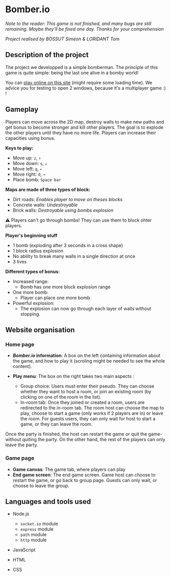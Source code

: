 # Bomber.io

*Note to the reader: This game is not finished, and many bugs are still remaining. Maybe they'll be fixed one day. Thanks for your comprehension*

*Project realised by BOSSUT Siméon & LORIDANT Tom*

## Description of the project

The project we developped is a simple bomberman.
The principle of this game is quite simple: being the last one alive in a bomby world!

You can [play online on this site](https://bomber-io.glitch.me/) (might require some loading time). We advice you for testing to open 2 windows, because it's a multiplayer game :) !

## Gameplay

Players can move across the 2D map, destroy walls to make new paths and get bonus to become stronger and kill other players. The goal is to explode the other players until they have no more life. Players can increase their capacities using bonus.

**Keys to play:**
- Move up: `z`, `↑`
- Move down: `s`, `↓`
- Move left: `q`, `←`
- Move right: `d`, `→`
- Place bomb: `Space bar`

**Maps are made of three types of block:**
- Dirt roads: *Enables player to move on theses blocks*
- Concrete walls: *Undestroyable*
- Brick walls: *Destroyable using bombs explosion*

⚠ Players can't go through bombs! They can use them to block ohter players.

**Player's beginning stuff**
- 1 bomb (exploding after 3 seconds in a cross shape)
- 1 block radius explosion
- No ability to break many walls in a single direction at once
- 3 lives

**Different types of bonus:**
- Increased range:
  - Bomb has one more block explosion range
- One more bomb:
  - Player can place one more bomb
- Powerful explosion:
  - The explosion can now go through each layer of walls without stopping.

## Website organisation

### Home page

- ***Bomber.io* information**: A box on the left containing information about the game, and how to play it (scroling might be needed to see the whole content).

- **Play menu**: The box on the right takes two main aspects :
  - Group choice: Users must enter their pseudo. They can choose whether they want to host a room, or join an existing room (by clicking on one of the room in the list).
  - In-room tab: Once they joined or created a room, users are redirected to the in-room tab. The room host can choose the map to play, choose to start a game (only works if 2 players are in) or leave the room. For guests users, they can only wait for host to start a game, or they can leave the room.

Once the party is finished, the host can restart the game or quit the game-without quiting the party.
On the other hand, the rest of the players can only leave the party.

### Game page
- **Game canvas**: The game tab, where players can play
- **End game screen**: The end game screen. Game host can choose to restart the game, or go back to group page. Guests can only wait, or choose to leave the group.


## Languages and tools used
- Node.js
  - `socket.io` module
  - `express` module
  - `path` module
  - `http` module

- JavaScript
- HTML
- CSS
